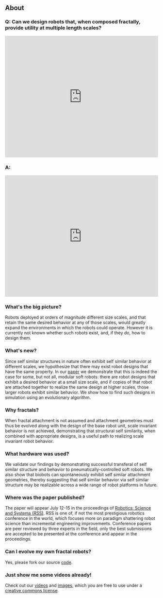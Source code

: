 ## About


### **Q: Can we design robots that, when composed fractally, provide utility at multiple length scales?**
<iframe width="100%" height="400" src="https://www.youtube.com/embed/peygRQBmzGY" frameborder="0" allowfullscreen></iframe>

### **A:**
<iframe width="100%" height="400" src="https://www.youtube.com/embed/WkjuMfOl5UA" frameborder="0" allowfullscreen></iframe>

### What's the big picture?
Robots deployed at orders of magnitude different size scales, and that retain the same desired behavior at any of those scales, 
would greatly expand the environments in which the robots could operate.
However it is currently not known whether such robots exist, and, if they do, how to design them.
<br>

### What's new?
Since self similar structures in nature often exhibit self similar behavior at different scales, we hypothesize that there may exist robot designs that have the same property. 
In our [paper](/paper) we demonstrate that this is indeed the case for some, but not all, modular soft robots: 
there are robot designs that exhibit a desired behavior at a small size scale, and if copies of that robot are attached together to realize the same design at higher scales, those larger robots exhibit similar behavior. 
We show how to find such designs in simulation using an evolutionary algorithm.
<br>

### Why fractals?
When fractal attachment is not assumed and attachment geometries must thus be evolved along with the design of the base robot unit, scale invariant behavior is not achieved, demonstrating that structural self similarity, when combined with appropriate designs, is a useful path to realizing scale invariant robot behavior.
<br>

### What hardware was used?
We validate our findings by demonstrating successful transferal of self similar structure and behavior to pneumatically-controlled soft robots. 
We also show that biobots can spontaneously exhibit self similar attachment geometries, thereby suggesting that self similar behavior via self similar structure may be realizable across a wide range of robot platforms in future.
<br>

### Where was the paper published?
The paper will appear July 12-15 in the proceedings of [Robotics: Science and Systems (RSS)](https://roboticsconference.org/).
RSS is one of, if not the most prestigious robotics conference in the world, which focuses more on paradigm shattering robot science than incremental engineering improvements.
Conference papers are peer reviewed by three experts in the field, only the best submissions are accepted to be presented at the conference and appear in the proceedings.
<br>

### Can I evolve my own fractal robots?
Yes, please fork our source [code](/code).
<br>

### Just show me some videos already!
Check out our [videos](/videos) and [images](/images), which you are free to use under a [creative commons license](http://creativecommons.org/licenses/by/4.0/).
<br>


